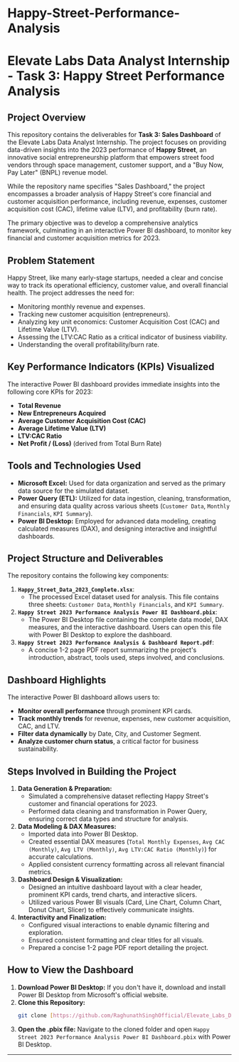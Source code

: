 # Happy-Street-Performance-Analysis
# Elevate Labs Data Analyst Internship - Task 3: Happy Street Performance Analysis

## Project Overview

This repository contains the deliverables for **Task 3: Sales Dashboard** of the Elevate Labs Data Analyst Internship. The project focuses on providing data-driven insights into the 2023 performance of **Happy Street**, an innovative social entrepreneurship platform that empowers street food vendors through space management, customer support, and a "Buy Now, Pay Later" (BNPL) revenue model.

While the repository name specifies "Sales Dashboard," the project encompasses a broader analysis of Happy Street's core financial and customer acquisition performance, including revenue, expenses, customer acquisition cost (CAC), lifetime value (LTV), and profitability (burn rate).

The primary objective was to develop a comprehensive analytics framework, culminating in an interactive Power BI dashboard, to monitor key financial and customer acquisition metrics for 2023.

## Problem Statement

Happy Street, like many early-stage startups, needed a clear and concise way to track its operational efficiency, customer value, and overall financial health. The project addresses the need for:
- Monitoring monthly revenue and expenses.
- Tracking new customer acquisition (entrepreneurs).
- Analyzing key unit economics: Customer Acquisition Cost (CAC) and Lifetime Value (LTV).
- Assessing the LTV:CAC Ratio as a critical indicator of business viability.
- Understanding the overall profitability/burn rate.

## Key Performance Indicators (KPIs) Visualized

The interactive Power BI dashboard provides immediate insights into the following core KPIs for 2023:
- **Total Revenue**
- **New Entrepreneurs Acquired**
- **Average Customer Acquisition Cost (CAC)**
- **Average Lifetime Value (LTV)**
- **LTV:CAC Ratio**
- **Net Profit / (Loss)** (derived from Total Burn Rate)

## Tools and Technologies Used

- **Microsoft Excel:** Used for data organization and served as the primary data source for the simulated dataset.
- **Power Query (ETL):** Utilized for data ingestion, cleaning, transformation, and ensuring data quality across various sheets (`Customer Data`, `Monthly Financials`, `KPI Summary`).
- **Power BI Desktop:** Employed for advanced data modeling, creating calculated measures (DAX), and designing interactive and insightful dashboards.

## Project Structure and Deliverables

The repository contains the following key components:

1.  **`Happy_Street_Data_2023_Complete.xlsx`**:
    * The processed Excel dataset used for analysis. This file contains three sheets: `Customer Data`, `Monthly Financials`, and `KPI Summary`.
2.  **`Happy Street 2023 Performance Analysis Power BI Dashboard.pbix`**:
    * The Power BI Desktop file containing the complete data model, DAX measures, and the interactive dashboard. Users can open this file with Power BI Desktop to explore the dashboard.
3.  **`Happy Street 2023 Performance Analysis & Dashboard Report.pdf`**:
    * A concise 1-2 page PDF report summarizing the project's introduction, abstract, tools used, steps involved, and conclusions.

## Dashboard Highlights

The interactive Power BI dashboard allows users to:
- **Monitor overall performance** through prominent KPI cards.
- **Track monthly trends** for revenue, expenses, new customer acquisition, CAC, and LTV.
- **Filter data dynamically** by Date, City, and Customer Segment.
- **Analyze customer churn status**, a critical factor for business sustainability.

## Steps Involved in Building the Project

1.  **Data Generation & Preparation:**
    * Simulated a comprehensive dataset reflecting Happy Street's customer and financial operations for 2023.
    * Performed data cleaning and transformation in Power Query, ensuring correct data types and structure for analysis.
2.  **Data Modeling & DAX Measures:**
    * Imported data into Power BI Desktop.
    * Created essential DAX measures (`Total Monthly Expenses`, `Avg CAC (Monthly)`, `Avg LTV (Monthly)`, `Avg LTV:CAC Ratio (Monthly)`) for accurate calculations.
    * Applied consistent currency formatting across all relevant financial metrics.
3.  **Dashboard Design & Visualization:**
    * Designed an intuitive dashboard layout with a clear header, prominent KPI cards, trend charts, and interactive slicers.
    * Utilized various Power BI visuals (Card, Line Chart, Column Chart, Donut Chart, Slicer) to effectively communicate insights.
4.  **Interactivity and Finalization:**
    * Configured visual interactions to enable dynamic filtering and exploration.
    * Ensured consistent formatting and clear titles for all visuals.
    * Prepared a concise 1-2 page PDF report detailing the project.

## How to View the Dashboard

1.  **Download Power BI Desktop:** If you don't have it, download and install Power BI Desktop from Microsoft's official website.
2.  **Clone this Repository:**
    ```bash
    git clone [https://github.com/RaghunathSinghOfficial/Elevate_Labs_DA_Internship_Task3_Sales_Dasboard.git](https://github.com/RaghunathSinghOfficial/Elevate_Labs_DA_Internship_Task3_Sales_Dasboard.git)
    ```
3.  **Open the .pbix file:** Navigate to the cloned folder and open `Happy Street 2023 Performance Analysis Power BI Dashboard.pbix` with Power BI Desktop.

---
